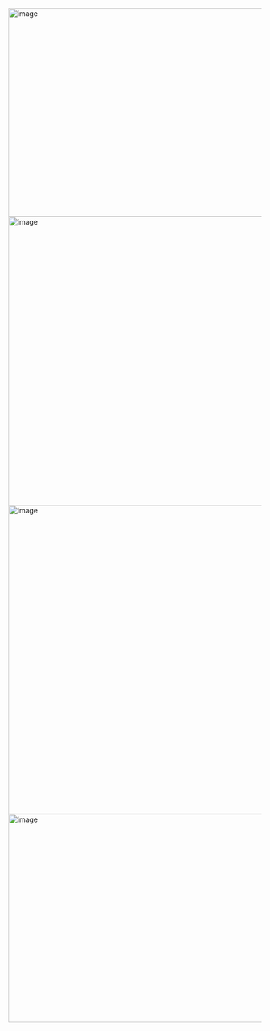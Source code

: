 <img width="1914" height="414" alt="image" src="https://github.com/user-attachments/assets/89fcabc7-d386-40aa-81a4-2b23d65f0023" />
<img width="1920" height="574" alt="image" src="https://github.com/user-attachments/assets/78366cb7-0592-43fe-b7a6-130ef34a1dad" />
<img width="1921" height="614" alt="image" src="https://github.com/user-attachments/assets/c1b1a1ce-7703-4aad-be99-10814a7d1a65" />
<img width="1920" height="414" alt="image" src="https://github.com/user-attachments/assets/392b69ae-2d2c-48a4-a14f-6b8dc6962dae" />

